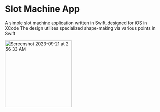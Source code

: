 # Slot Machine App

A simple slot machine application written in Swift, designed for iOS in XCode
The design utilizes specialized shape-making via various points in Swift

<img width="215" alt="Screenshot 2023-09-21 at 2 56 33 AM" src="https://github.com/ReyabSaluja/Slot-Machine-iOS-App/assets/114021780/24369c30-a9ec-4107-899f-75e07bbdf3c0">
